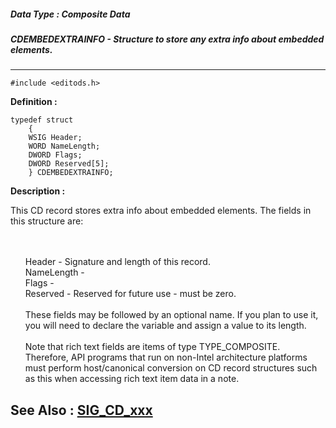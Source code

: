 ##### Data Type : Composite Data
##### CDEMBEDEXTRAINFO - Structure to store any extra info about embedded elements.
---
```
#include <editods.h>
```

**Definition :**
```
typedef struct
	{
	WSIG Header;
	WORD NameLength;
	DWORD Flags;
	DWORD Reserved[5];
	} CDEMBEDEXTRAINFO;
```

**Description :**

This CD record stores extra info about embedded elements.  The fields in this structure are:
<ul><br>
<br>
Header - Signature and length of this record.<br>
NameLength - <br>
Flags - <br>
Reserved - Reserved for future use - must be zero.  <br>
<br>
These fields may be followed by an optional name. If you plan to use it, you will need to declare the variable and assign a value to its length.<br>
<br>
Note that rich text fields are items of type TYPE_COMPOSITE.  Therefore, API programs that run on non-Intel architecture platforms must perform host/canonical conversion on CD record structures such as this when accessing rich text item data in a note.</ul>



**See Also :**
[SIG_CD_xxx](/domino-c-api-docs/reference/Symb/SIG_CD_xxx)
---
